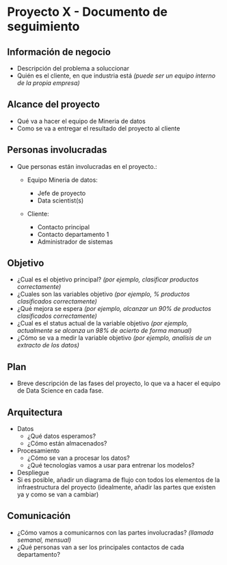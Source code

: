 # Proyecto X - Documento de seguimiento

## Información de negocio
* Descripción del problema a soluccionar
* Quién es el cliente, en que industria está *(puede ser un equipo interno de la propia empresa)*

## Alcance del proyecto
* Qué va a hacer el equipo de Mineria de datos
* Como se va a entregar el resultado del proyecto al cliente

## Personas involucradas
* Que personas están involucradas en el proyecto.:
	* Equipo Mineria de datos:
		* Jefe de proyecto
		* Data scientist(s)
	
	* Cliente:
		* Contacto principal
		* Contacto departamento 1
		* Administrador de sistemas
	
## Objetivo
* ¿Cual es el objetivo principal? *(por ejemplo, clasificar productos correctamente)*
* ¿Cuales son las variables objetivo *(por ejemplo, % productos clasificados correctamente)*
* ¿Qué mejora se espera *(por ejemplo, alcanzar un 90% de productos clasificados correctamente)*
* ¿Cual es el status actual de la variable objetivo *(por ejemplo, actualmente se alcanza un 98% de acierto de forma manual)*
* ¿Cómo se va a medir la variable objetivo *(por ejemplo, analísis de un extracto de los datos)*

## Plan
* Breve descripción de las fases del proyecto, lo que va a hacer el equipo de Data Science en cada fase.

## Arquitectura
* Datos
  * ¿Qué datos esperamos?
  * ¿Cómo están almacenados?
* Procesamiento
  * ¿Cómo se van a procesar los datos?
  * ¿Qué tecnologías vamos a usar para entrenar los modelos?
* Despliegue
* Si es posible, añadir un diagrama de flujo con todos los elementos de la infraestructura del proyecto (idealmente, añadir las partes que existen ya y como se van a cambiar)

## Comunicación
* ¿Cómo vamos a comunicarnos con las partes involucradas? *(llamada semanal, mensual)*
* ¿Qué personas van a ser los principales contactos de cada departamento?
